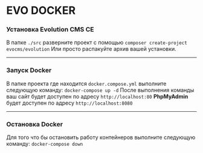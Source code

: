 # EVO DOCKER

### Установка Evolution CMS CE

В папке `./src` разверните проект с помощью `composer create-project evocms/evolution`
Или просто распакуйте архив вашей установки.

---

### Запуск Docker

В папке проекта где находится `docker.compose.yml` выполните следующую команду:
`docker-compose up -d`
После выполнения команды ваш сайт будет доступен по адресу `http://localhost:80`
**PhpMyAdmin** будет доступен по адресу `http://localhost:8080`

---

### Остановка Docker

Для того что бы остановить работу контейнеров выполните следующую команду:
`docker-compose down`
